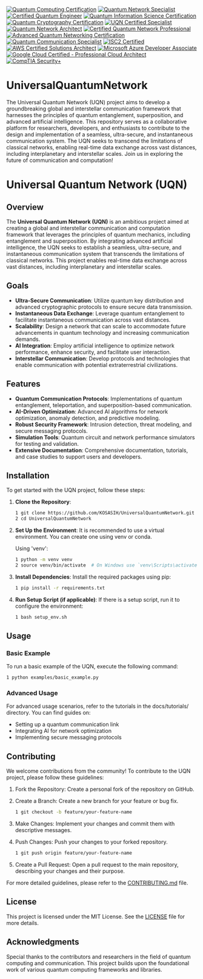 [![Quantum Computing Certification](https://img.shields.io/badge/Quantum%20Computing%20Certification-International%20Quantum%20Association-blue.svg)]( https://www.quantumassociation.org/certification)
[![Quantum Network Specialist](https://img.shields.io/badge/Quantum%20Network%20Specialist-Quantum%20Network%20Institute-orange.svg)](https://www.quantumnetworkinstitute.org/certification)
[![Certified Quantum Engineer](https://img.shields.io/badge/Certified%20Quantum%20Engineer-Quantum%20Engineering%20Society-brightgreen.svg)](https://www.quantumengineeringsociety.org/certification)
[![Quantum Information Science Certification](https://img.shields.io/badge/Quantum%20Information%20Science%20Certification-Global%20Quantum%20Institute-red.svg)](https://www.globalquantuminstitute.org/certification)
[![Quantum Cryptography Certification](https://img.shields.io/badge/Quantum%20Cryptography%20Certification-Quantum%20Cryptography%20Council-purple.svg)](https://www.quantumcryptographycouncil.org/certification)
[![UQN Certified Specialist](https://img.shields.io/badge/UQN%20Certified%20Specialist-Universal%20Quantum%20Network%20Certification-blue.svg)](https://www.uqn.org/certification)
[![Quantum Network Architect](https://img.shields.io/badge/Quantum%20Network%20Architect-Quantum%20Network%20Certification%20Board-orange.svg)](https://www.qncb.org/certification)
[![Certified Quantum Network Professional](https://img.shields.io/badge/Certified%20Quantum%20Network%20Professional-International%20Quantum%20Network%20Association-brightgreen.svg)](https://www.iqna.org/certification)
[![Advanced Quantum Networking Certification](https://img.shields.io/badge/Advanced%20Quantum%20Networking%20Certification-Quantum%20Networking%20Institute-red.svg)](https://www.qni.org/certification)
[![Quantum Communication Specialist](https://img.shields.io/badge/Quantum%20Communication%20Specialist-Quantum%20Communication%20Society-purple.svg)](https://www.qcs.org/certification)
[![ISC2 Certified](https://img.shields.io/badge/ISC2-Certified-brightgreen.svg)](https://www.isc2.org/Certifications)
[![AWS Certified Solutions Architect](https://img.shields.io/badge/AWS-Certified_Solutions_Architect-brightgreen.svg)](https://aws.amazon.com/certification/certified-solutions-architect-associate/)
[![Microsoft Azure Developer Associate](https://img.shields.io/badge/Microsoft-Azure_Developer_Associate-brightgreen.svg)](https://learn.microsoft.com/en-us/certifications/azure-developer/)
[![Google Cloud Certified - Professional Cloud Architect](https://img.shields.io/badge/Google_Cloud-Professional_Cloud_Architect-brightgreen.svg)](https://cloud.google.com/certification/cloud-architect)
[![CompTIA Security+](https://img.shields.io/badge/CompTIA-Security%2B-brightgreen.svg)](https://www.comptia.org/certifications/security)

# UniversalQuantumNetwork
The Universal Quantum Network (UQN) project aims to develop a groundbreaking global and interstellar communication framework that harnesses the principles of quantum entanglement, superposition, and advanced artificial intelligence. This repository serves as a collaborative platform for researchers, developers, and enthusiasts to contribute to the design and implementation of a seamless, ultra-secure, and instantaneous communication system. The UQN seeks to transcend the limitations of classical networks, enabling real-time data exchange across vast distances, including interplanetary and interstellar scales. Join us in exploring the future of communication and computation!

# Universal Quantum Network (UQN)

## Overview

The **Universal Quantum Network (UQN)** is an ambitious project aimed at creating a global and interstellar communication and computation framework that leverages the principles of quantum mechanics, including entanglement and superposition. By integrating advanced artificial intelligence, the UQN seeks to establish a seamless, ultra-secure, and instantaneous communication system that transcends the limitations of classical networks. This project enables real-time data exchange across vast distances, including interplanetary and interstellar scales.

## Goals

- **Ultra-Secure Communication**: Utilize quantum key distribution and advanced cryptographic protocols to ensure secure data transmission.
- **Instantaneous Data Exchange**: Leverage quantum entanglement to facilitate instantaneous communication across vast distances.
- **Scalability**: Design a network that can scale to accommodate future advancements in quantum technology and increasing communication demands.
- **AI Integration**: Employ artificial intelligence to optimize network performance, enhance security, and facilitate user interaction.
- **Interstellar Communication**: Develop protocols and technologies that enable communication with potential extraterrestrial civilizations.

## Features

- **Quantum Communication Protocols**: Implementations of quantum entanglement, teleportation, and superposition-based communication.
- **AI-Driven Optimization**: Advanced AI algorithms for network optimization, anomaly detection, and predictive modeling.
- **Robust Security Framework**: Intrusion detection, threat modeling, and secure messaging protocols.
- **Simulation Tools**: Quantum circuit and network performance simulators for testing and validation.
- **Extensive Documentation**: Comprehensive documentation, tutorials, and case studies to support users and developers.

## Installation

To get started with the UQN project, follow these steps:

1. **Clone the Repository**:
   ```bash
   1 git clone https://github.com/KOSASIH/UniversalQuantumNetwork.git
   2 cd UniversalQuantumNetwork
   ```

2. **Set Up the Environment**: It is recommended to use a virtual environment. You can create one using venv or conda.

   Using 'venv':

   ```bash
   1 python -m venv venv
   2 source venv/bin/activate  # On Windows use `venv\Scripts\activate`
   ```

3. **Install Dependencies**: Install the required packages using pip:

   ```bash
   1 pip install -r requirements.txt
   ```
   
4. **Run Setup Script (if applicable)**: If there is a setup script, run it to configure the environment:

   ```bash
   1 bash setup_env.sh
   ```

## Usage

### Basic Example
To run a basic example of the UQN, execute the following command:

   ```bash
   1 python examples/basic_example.py
   ```

### Advanced Usage
For advanced usage scenarios, refer to the tutorials in the docs/tutorials/ directory. You can find guides on:

   - Setting up a quantum communication link
   - Integrating AI for network optimization
   - Implementing secure messaging protocols

## Contributing
We welcome contributions from the community! To contribute to the UQN project, please follow these guidelines:

1. Fork the Repository: Create a personal fork of the repository on GitHub.
2. Create a Branch: Create a new branch for your feature or bug fix.

   ```bash
   1 git checkout -b feature/your-feature-name
   ```

4. Make Changes: Implement your changes and commit them with descriptive messages.
5. Push Changes: Push your changes to your forked repository.

   ```bash
   1 git push origin feature/your-feature-name
   ```

7. Create a Pull Request: Open a pull request to the main repository, describing your changes and their purpose.

For more detailed guidelines, please refer to the [CONTRIBUTING.md](CONTRIBUTING.md) file.

## License
This project is licensed under the MIT License. See the [LICENSE](LICENSE) file for more details.

## Acknowledgments
Special thanks to the contributors and researchers in the field of quantum computing and communication.
This project builds upon the foundational work of various quantum computing frameworks and libraries.

